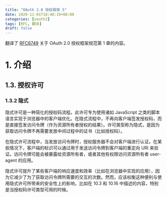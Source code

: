 ```yaml
---
title: "OAuth 2.0 授权框架 5"
date: 2020-11-01T18:40:19+08:00
categories: [oauth2]
tags: [RFC, 翻译]
draft: false
---
```


翻译了 [RFC6749] 关于 OAuth 2.0 授权框架规范第 1 章的内容。

<!--more-->

# 1. 介绍

## 1.3. 授权许可

### 1.3.2 隐式

隐式许可是一种简化的授权码流程。此许可专为使用诸如 JavaScript 之类的脚本语言实现于浏览器中的客户端优化。在隐式流程中，不再向客户端签发授权码，而是直接签发访问令牌（作为资源所有者授权的结果）。许可类型称为隐式，是因为获取访问令牌不再需要发放中间过程中的证书（比如授权码）。

在隐式许可流程中，当发放访问令牌时，授权服务器不会对客户端进行认证。在某些情况下，客户端的标识可以通过用于发送访问令牌到客户端的重定向 URI 来验证。访问令牌可能会被暴露给资源所有者，或者其他有权限访问资源所有者 user-agent 的应用。

隐式许可提升了某些客户端的响应速度和效率（比如在浏览器中实现的应用），因为它减少了为了获取访问令牌所需要的交互的次数。然而，应该权衡这种便利与使用隐式许可所带来的安全性上的影响，比如在 10.3 和 10.16 中描述的内容，特别是当授权码许可类型可用的时候。

[RFC6749]: https://tools.ietf.org/html/rfc6749

